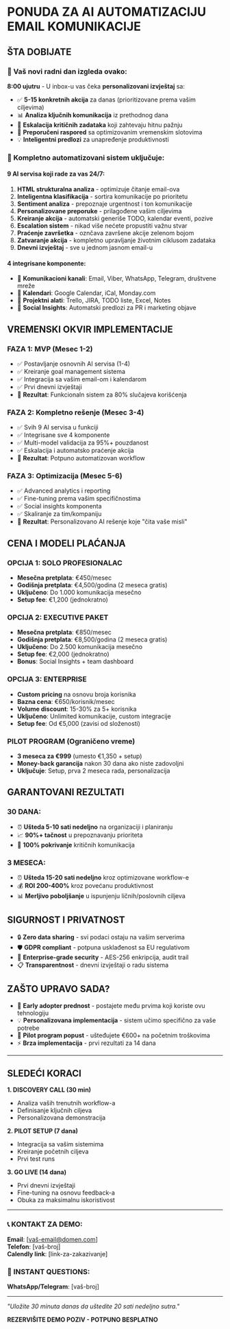 # PONUDA ZA AI AUTOMATIZACIJU EMAIL KOMUNIKACIJE

## ŠTA DOBIJATE

### 🎯 Vaš novi radni dan izgleda ovako:
**8:00 ujutru** - U inbox-u vas čeka **personalizovani izvještaj** sa:
- ✅ **5-15 konkretnih akcija** za danas (prioritizovane prema vašim ciljevima)
- 📊 **Analiza ključnih komunikacija** iz prethodnog dana
- 🚨 **Eskalacija kritičnih zadataka** koji zahtevaju hitnu pažnju
- 📅 **Preporučeni raspored** sa optimizovanim vremenskim slotovima
- 💡 **Inteligentni predlozi** za unapređenje produktivnosti

### 🔧 Kompletno automatizovani sistem uključuje:

#### **9 AI servisa** koji rade za vas 24/7:
1. **HTML strukturalna analiza** - optimizuje čitanje email-ova
2. **Inteligentna klasifikacija** - sortira komunikacije po prioritetu
3. **Sentiment analiza** - prepoznaje urgentnost i ton komunikacije
4. **Personalizovane preporuke** - prilagođene vašim ciljevima
5. **Kreiranje akcija** - automatski generiše TODO, kalendar eventi, pozive
6. **Escalation sistem** - nikad više nećete propustiti važnu stvar
7. **Praćenje završetka** - oznčava završene akcije zelenom bojom
8. **Zatvaranje akcija** - kompletno upravljanje životnim ciklusom zadataka
9. **Dnevni izvještaj** - sve u jednom jasnom email-u

#### **4 integrisane komponente:**
- 📧 **Komunikacioni kanali**: Email, Viber, WhatsApp, Telegram, društvene mreže
- 📅 **Kalendari**: Google Calendar, iCal, Monday.com
- 📝 **Projektni alati**: Trello, JIRA, TODO liste, Excel, Notes
- 📱 **Social Insights**: Automatski predlozi za PR i marketing objave

## VREMENSKI OKVIR IMPLEMENTACIJE

### **FAZA 1: MVP (Mesec 1-2)**
- ✅ Postavljanje osnovnih AI servisa (1-4)
- ✅ Kreiranje goal management sistema
- ✅ Integracija sa vašim email-om i kalendarom
- ✅ Prvi dnevni izvještaji
- 🎯 **Rezultat**: Funkcionaln sistem za 80% slučajeva korišćenja

### **FAZA 2: Kompletno rešenje (Mesec 3-4)**
- ✅ Svih 9 AI servisa u funkciji
- ✅ Integrisane sve 4 komponente
- ✅ Multi-model validacija za 95%+ pouzdanost
- ✅ Eskalacija i automatsko praćenje akcija
- 🎯 **Rezultat**: Potpuno automatizovan workflow

### **FAZA 3: Optimizacija (Mesec 5-6)**
- ✅ Advanced analytics i reporting
- ✅ Fine-tuning prema vašim specifičnostima
- ✅ Social insights komponenta
- ✅ Skaliranje za tim/kompaniju
- 🎯 **Rezultat**: Personalizovano AI rešenje koje "čita vaše misli"

## CENA I MODELI PLAĆANJA

### **OPCIJA 1: SOLO PROFESIONALAC**
- **Mesečna pretplata**: €450/mesec
- **Godišnja pretplata**: €4,500/godina (2 meseca gratis)
- **Uključeno**: Do 1.000 komunikacija mesečno
- **Setup fee**: €1,200 (jednokratno)

### **OPCIJA 2: EXECUTIVE PAKET**
- **Mesečna pretplata**: €850/mesec
- **Godišnja pretplata**: €8,500/godina (2 meseca gratis)
- **Uključeno**: Do 2.500 komunikacija mesečno
- **Setup fee**: €2,000 (jednokratno)
- **Bonus**: Social Insights + team dashboard

### **OPCIJA 3: ENTERPRISE**
- **Custom pricing** na osnovu broja korisnika
- **Bazna cena**: €650/korisnik/mesec
- **Volume discount**: 15-30% za 5+ korisnika
- **Uključeno**: Unlimited komunikacije, custom integracije
- **Setup fee**: Od €5,000 (zavisi od složenosti)

### **PILOT PROGRAM (Ograničeno vreme)**
- **3 meseca za €999** (umesto €1,350 + setup)
- **Money-back garancija** nakon 30 dana ako niste zadovoljni
- **Uključuje**: Setup, prva 2 meseca rada, personalizacija

## GARANTOVANI REZULTATI

### **30 DANA:**
- ⏰ **Ušteda 5-10 sati nedeljno** na organizaciji i planiranju
- 📈 **90%+ tačnost** u prepoznavanju prioriteta
- 🎯 **100% pokrivanje** kritičnih komunikacija

### **3 MESECA:**
- ⏰ **Ušteda 15-20 sati nedeljno** kroz optimizovane workflow-e
- 💰 **ROI 200-400%** kroz povećanu produktivnost
- 📊 **Merljivo poboljšanje** u ispunjenju ličnih/poslovnih ciljeva

## SIGURNOST I PRIVATNOST

- 🔒 **Zero data sharing** - svi podaci ostaju na vašim serverima
- 🛡️ **GDPR compliant** - potpuna usklađenost sa EU regulativom
- 🔐 **Enterprise-grade security** - AES-256 enkripcija, audit trail
- 📋 **Transparentnost** - dnevni izvještaji o radu sistema

## ZAŠTO UPRAVO SADA?

- 🚀 **Early adopter prednost** - postajete među prvima koji koriste ovu tehnologiju
- 💡 **Personalizovana implementacija** - sistem učimo specifično za vaše potrebe
- 🎁 **Pilot program popust** - ušteđujete €600+ na početnim troškovima
- ⚡ **Brza implementacija** - prvi rezultati za 14 dana

---

## SLEDEĆI KORACI

**1. DISCOVERY CALL (30 min)**
- Analiza vaših trenutnih workflow-a
- Definisanje ključnih ciljeva
- Personalizovana demonstracija

**2. PILOT SETUP (7 dana)**
- Integracija sa vašim sistemima
- Kreiranje početnih ciljeva
- Prvi test runs

**3. GO LIVE (14 dana)**
- Prvi dnevni izvještaji
- Fine-tuning na osnovu feedback-a
- Obuka za maksimalnu iskoristivost

---

### 📞 KONTAKT ZA DEMO:
**Email**: [vaš-email@domen.com]  
**Telefon**: [vaš-broj]  
**Calendly link**: [link-za-zakazivanje]

### 💬 INSTANT QUESTIONS:
**WhatsApp/Telegram**: [vaš-broj]

---

*"Uložite 30 minuta danas da uštedite 20 sati nedeljno sutra."*

**REZERVIŠITE DEMO POZIV - POTPUNO BESPLATNO**
